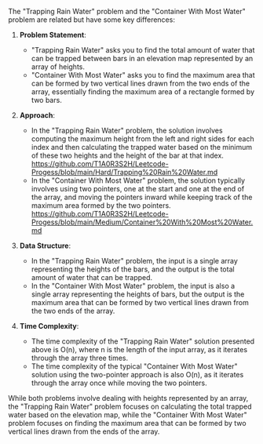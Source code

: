The "Trapping Rain Water" problem and the "Container With Most Water" problem are related but have some key differences:

1. **Problem Statement**:
   - "Trapping Rain Water" asks you to find the total amount of water that can be trapped between bars in an elevation map represented by an array of heights.
   - "Container With Most Water" asks you to find the maximum area that can be formed by two vertical lines drawn from the two ends of the array, essentially finding the maximum area of a rectangle formed by two bars.

2. **Approach**:
   - In the "Trapping Rain Water" problem, the solution involves computing the maximum height from the left and right sides for each index and then calculating the trapped water based on the minimum of these two heights and the height of the bar at that index. https://github.com/T1A0R3S2H/Leetcode-Progess/blob/main/Hard/Trapping%20Rain%20Water.md
   - In the "Container With Most Water" problem, the solution typically involves using two pointers, one at the start and one at the end of the array, and moving the pointers inward while keeping track of the maximum area formed by the two pointers. https://github.com/T1A0R3S2H/Leetcode-Progess/blob/main/Medium/Container%20With%20Most%20Water.md

3. **Data Structure**:
   - In the "Trapping Rain Water" problem, the input is a single array representing the heights of the bars, and the output is the total amount of water that can be trapped.
   - In the "Container With Most Water" problem, the input is also a single array representing the heights of bars, but the output is the maximum area that can be formed by two vertical lines drawn from the two ends of the array.

4. **Time Complexity**:
   - The time complexity of the "Trapping Rain Water" solution presented above is O(n), where n is the length of the input array, as it iterates through the array three times.
   - The time complexity of the typical "Container With Most Water" solution using the two-pointer approach is also O(n), as it iterates through the array once while moving the two pointers.

While both problems involve dealing with heights represented by an array, the "Trapping Rain Water" problem focuses on calculating the total trapped water based on the elevation map, while the "Container With Most Water" problem focuses on finding the maximum area that can be formed by two vertical lines drawn from the ends of the array.
